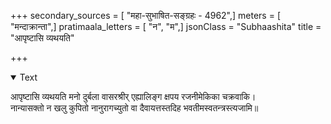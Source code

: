 +++
secondary_sources = [ "महा-सुभाषित-सङ्ग्रहः - 4962",]
meters = [ "मन्दाक्रान्ता",]
pratimaala_letters = [ "न", "म",]
jsonClass = "Subhaashita"
title = "आपृष्टासि व्यथयति"

+++

<details open><summary>Text</summary>

आपृष्टासि व्यथयति मनो दुर्बला वासरश्रीर् एह्यालिङ्ग क्षपय रजनीमेकिका चक्रवाकि।  
नान्यासक्तो न खलु कुपितो नानुरागच्युतो वा दैवायत्तस्तदिह भवतीमस्वतन्त्रस्त्यजामि॥
</details>
